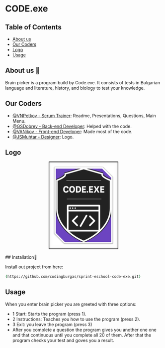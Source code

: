 # CODE.exe

## Table of Contents
- [About us](#about-us)
- [Our Coders](#our-coders)
- [Logo](#logo)
- [Usage](#usage)


## About us 👋
Brain picker is a program build by Code.exe. It consists of tests in Bulgarian language and literature, history, and biology to test your knowledge.

## Our Coders
- [@VNPetkov - Scrum Trainer](https://www.github.com/V5kov8): Readme, Presentations, Questions, Main Menu.
- [@GSDobrev - Back-end Developer](https://www.github.com/GSDobrev23): Helped with the code.
- [@VANikov - Front-end Developer](https://www.github.com/VANikov23): Made most of the code.
- [@JSMuhtar - Designer](https://www.github.com/JSMuhtar23): Logo.
## Logo
<p align="center">
  <img src="image.jfif" alt="Logo" width="200" style="border: 2px solid black; padding: 10px;"/>
</p>
## Installation🔗

Install out project from here:

```bash
(https://github.com/codingburgas/sprint-eschool-code-exe.git)
```

## Usage
When you enter brain picker you are greeted with three options:
- 1  Start: Starts the program (press 1).
- 2  Instructions: Teaches you how to use the program (press 2).
- 3  Exit: you leave the program (press 3)
- After you complete a question the program gives you another one one and that continuous until you complete all 20 of them. After that the program checks your test and goves you a result.

